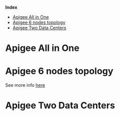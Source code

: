 

**Index**
- [Apigee All in One](#apigee-all-in-one)
- [Apigee 6 nodes topology](#apigee-6-nodes-topology)
- [Apigee Two Data Centers](#apigee-two-data-centers)

# Apigee All in One

# Apigee 6 nodes topology
See more info [here](6node-topology/README.md)

# Apigee Two Data Centers

